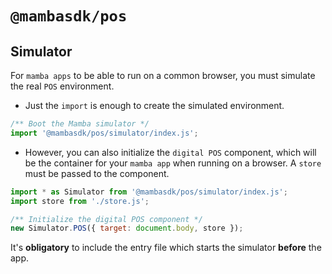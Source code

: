 # `@mambasdk/pos`

## Simulator

For `mamba apps` to be able to run on a common browser, you must simulate the real `POS` environment.

- Just the `import` is enough to create the simulated environment.

```js
/** Boot the Mamba simulator */
import '@mambasdk/pos/simulator/index.js';
```

- However, you can also initialize the `digital POS` component, which will be the container for your `mamba app` when running on a browser. A `store` must be passed to the component.

```js
import * as Simulator from '@mambasdk/pos/simulator/index.js';
import store from './store.js';

/** Initialize the digital POS component */
new Simulator.POS({ target: document.body, store });
```

It's **obligatory** to include the entry file which starts the simulator **before** the app.
